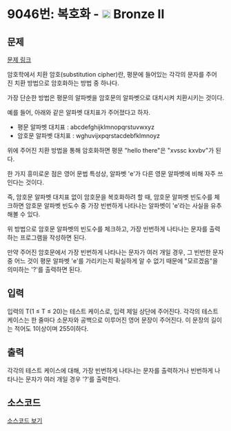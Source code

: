 # 9046번: 복호화 - <img src="https://static.solved.ac/tier_small/4.svg" style="height:20px" /> Bronze II

<!-- performance -->

<!-- 문제 제출 후 깃허브에 푸시를 했을 때 제출한 코드의 성능이 입력될 공간입니다.-->

<!-- end -->

## 문제

[문제 링크](https://boj.kr/9046)

<p>암호학에서 치환 암호(substitution cipher)란, 평문에 들어있는 각각의 문자를 주어진&nbsp;치환 방법으로&nbsp;암호화하는 방법 중 하나다.</p>

<p>가장 단순한 방법은 평문의 알파벳을 암호문의 알파벳으로 대치시켜&nbsp;치환시키는 것이다.</p>

<p>예를 들어, 아래와 같은 알파벳 대치표가 주어졌다고 하자.</p>

<ul>
<li>평문 알파벳&nbsp;대치표 : abcdefghijklmnopqrstuvwxyz</li>
<li>암호문 알파벳&nbsp;대치표 :&nbsp;wghuvijxpqrstacdebfklmnoyz</li>
</ul>

<p>위에 주어진 치환 방법을 통해 암호화하면 평문 "hello there"은 "xvssc kxvbv"가 된다.</p>

<p>한 가지 흥미로운 점은 영어 문법 특성상, 알파벳 'e'가 다른 영문 알파벳에 비해&nbsp;자주 쓰인다는 것이다.</p>

<p>즉, 암호문 알파벳 대치표 없이 암호문을 복호화하려 할 때, 암호문 알파벳 빈도수를 체크하면 암호문 알파벳 빈도수 중 가장 빈번하게 나타나는 알파벳이 'e'라는 사실을 유추해볼 수 있다.</p>

<p>위 방법으로 암호문 알파벳의 빈도수를 체크하고, 가장 빈번하게 나타나는 문자를 출력하는 프로그램을 작성하면 된다.</p>

<p>만약&nbsp;주어진 암호문에서&nbsp;가장 빈번하게 나타나는 문자가 여러 개일 경우, 그 빈번한 문자 중 어느 것이 평문&nbsp;알파벳&nbsp;'e'를 가리키는지 확실하게 알 수 없기 때문에 "모르겠음"을 의미하는 '?'를 출력하면 된다.</p>

## 입력

<p>입력의 T(1 ≤ T ≤ 20)는 테스트 케이스로, 입력 제일 상단에 주어진다. 각각의 테스트 케이스는 한 줄마다 소문자와 공백으로 이루어진 영어 문장이 주어진다. 이 문장의 길이는 적어도 1이상이며 255이하다.</p>

## 출력

<p>각각의 테스트 케이스에 대해, 가장 빈번하게 나타나는 문자를 출력하거나 빈번하게 나타나는&nbsp;문자가 여러 개일 경우 '?'를 출력한다.</p>

## 소스코드

[소스코드 보기](복호화.py)